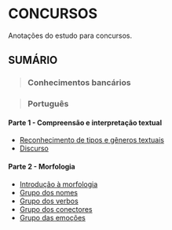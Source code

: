 # CONCURSOS
Anotações do estudo para concursos.

## SUMÁRIO

> ### Conhecimentos bancários

> ### Português

#### Parte 1 - Compreensão e interpretação textual
  - [Reconhecimento de tipos e gêneros textuais](./disciplinas/portugues/compreensao-e-interpretacao-textual/reconhecimento-de-tipos-e-generos-textuais.md)
  - [Discurso](./disciplinas/portugues/compreensao-e-interpretacao-textual/discurso.md)

#### Parte 2 - Morfologia
  - [Introdução à morfologia](./disciplinas/portugues/morfologia/morfologia.md)
  - [Grupo dos nomes](./disciplinas/portugues/morfologia/grupo-dos-nomes.md)
  - [Grupo dos verbos](./disciplinas/portugues/morfologia/grupo-dos-verbos.md)
  - [Grupo dos conectores](./disciplinas/portugues/morfologia/grupo-dos-conectores.md)
  - [Grupo das emoções](./disciplinas/portugues/morfologia/grupo-das-emocoes.md)